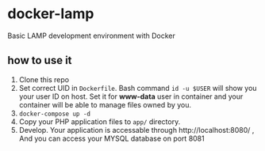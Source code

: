 # docker-lamp
Basic LAMP development environment with Docker


## how to use it
1. Clone this repo
2. Set correct UID in `Dockerfile`. Bash command `id -u $USER` will show you your user ID on host. Set it for __www-data__ user in container and your container will be able to manage files owned by you.
3. `docker-compose up -d`
4. Copy your PHP application files to `app/` directory.
5. Develop. Your application is accessable through http://localhost:8080/ , And you can access your MYSQL database on port 8081
